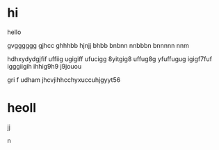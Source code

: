 # hi 
hello

gvgggggg
gjhcc
ghhhbb
hjnjj
bhbb
bnbnn
nnbbbn
bnnnnn
nnm


 hdhxydydgjfif
 uffiig
 ugigiff
 ufucigg
 8yitgig8
 uffug8g
 yfuffugug
 igigf7fuf
 igggiigih
 ihhig9h9
 j9jouou
 
gri f udham jhcvjihhcchyxuccuhjgyyt56



# heoll







jj





n






